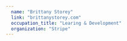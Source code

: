 ```yaml
---
  name: "Brittany Storey"
  link: "brittanystorey.com"
  occupation_title: "Learing & Development"
  organization: "Stripe"
---
```

